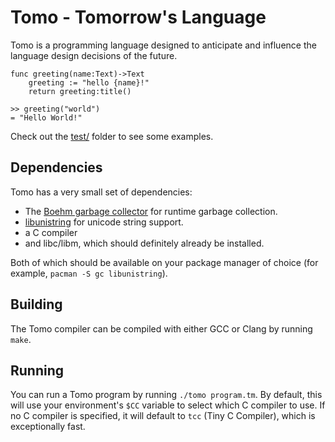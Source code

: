 # Tomo - Tomorrow's Language

Tomo is a programming language designed to anticipate and influence the
language design decisions of the future.

```
func greeting(name:Text)->Text
	greeting := "hello {name}!"
	return greeting:title()

>> greeting("world")
= "Hello World!"
```

Check out the [test/](test/) folder to see some examples.

## Dependencies

Tomo has a very small set of dependencies:

- The [Boehm garbage collector](https://www.hboehm.info/gc/) for runtime
	garbage collection.
- [libunistring](https://www.gnu.org/software/libunistring/) for unicode
	string support.
- a C compiler
- and libc/libm, which should definitely already be installed.

Both of which should be available on your package manager of choice (for
example, `pacman -S gc libunistring`).

## Building

The Tomo compiler can be compiled with either GCC or Clang by running `make`.

## Running

You can run a Tomo program by running `./tomo program.tm`. By default, this
will use your environment's `$CC` variable to select which C compiler to use.
If no C compiler is specified, it will default to `tcc` (Tiny C Compiler),
which is exceptionally fast.
